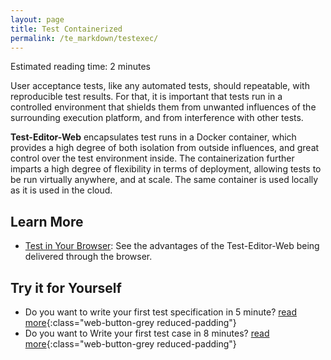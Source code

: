 ```yaml
---
layout: page
title: Test Containerized
permalink: /te_markdown/testexec/
---
```


Estimated reading time: 2 minutes

User acceptance tests, like any automated tests, should repeatable, with reproducible test results. For that, it is important that tests run in a controlled environment that shields them from unwanted influences of the surrounding execution platform, and from interference with other tests.

**Test-Editor-Web** encapsulates test runs in a Docker container, which provides a high degree of both isolation from outside influences, and great control over the test environment inside. The containerization further imparts a high degree of flexibility in terms of deployment, allowing tests to be run virtually anywhere, and at scale. The same container is used locally as it is used in the cloud.

## Learn More

* [Test in Your Browser](/te_markdown/webui): See the advantages of the Test-Editor-Web being delivered through the browser.


## Try it for Yourself

* Do you want to write your first test specification in 5 minute? [read more](/te_markdown/heroes-create-spec){:class="web-button-grey reduced-padding"}
* Do you want to Write your first test case in 8 minutes? [read more](/te_markdown/heroes-create-testcase){:class="web-button-grey reduced-padding"}
